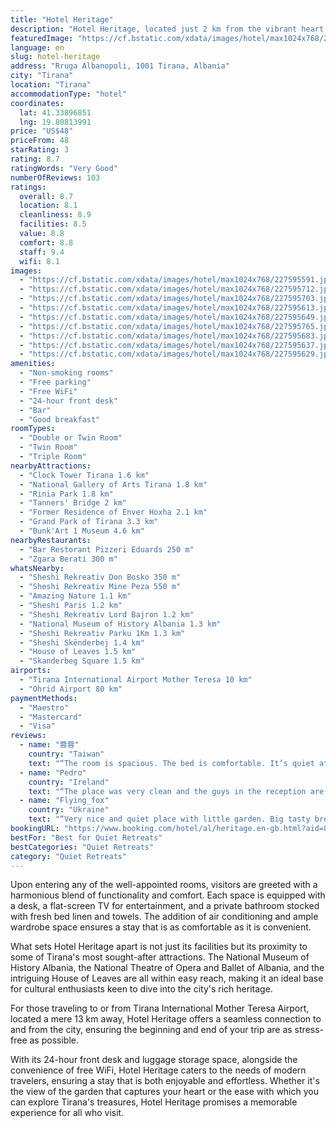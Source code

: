 ```yaml
---
title: "Hotel Heritage"
description: "Hotel Heritage, located just 2 km from the vibrant heart of Tirana at Skanderbeg Square, stands out as a prime choice for travelers seeking both comfort and convenience."
featuredImage: "https://cf.bstatic.com/xdata/images/hotel/max1024x768/227595591.jpg?k=7f5593d7c2791c157d9253603e9d40a7bb0312a061a1e3be70f3251b4f8a8e16&o=&hp=1"
language: en
slug: hotel-heritage
address: "Rruga Albanopoli, 1001 Tirana, Albania"
city: "Tirana"
location: "Tirana"
accommodationType: "hotel"
coordinates:
  lat: 41.33896851
  lng: 19.80813991
price: "US$48"
priceFrom: 48
starRating: 3
rating: 8.7
ratingWords: "Very Good"
numberOfReviews: 103
ratings:
  overall: 8.7
  location: 8.1
  cleanliness: 8.9
  facilities: 8.5
  value: 8.8
  comfort: 8.8
  staff: 9.4
  wifi: 8.1
images:
  - "https://cf.bstatic.com/xdata/images/hotel/max1024x768/227595591.jpg?k=7f5593d7c2791c157d9253603e9d40a7bb0312a061a1e3be70f3251b4f8a8e16&o=&hp=1"
  - "https://cf.bstatic.com/xdata/images/hotel/max1024x768/227595712.jpg?k=a3beb59789a735747e4ac2b676770f733538ea3b004c7bbd2bcdde7b3d96316f&o=&hp=1"
  - "https://cf.bstatic.com/xdata/images/hotel/max1024x768/227595703.jpg?k=f9f9025c660e693a9c330482482a186e1a72f99526a54bba89db93622e439635&o=&hp=1"
  - "https://cf.bstatic.com/xdata/images/hotel/max1024x768/227595613.jpg?k=094951688b31357b6f39446a1b4b024415cbbf8716b23a46b2f2577044b285aa&o=&hp=1"
  - "https://cf.bstatic.com/xdata/images/hotel/max1024x768/227595649.jpg?k=1a0f4f33982b30fbd329c24000c7317cf7d5285577f8e16f9d4522c784277ac1&o=&hp=1"
  - "https://cf.bstatic.com/xdata/images/hotel/max1024x768/227595765.jpg?k=c8eb2e916941423d13551691cdb35567f063d77b97516d764b62bdb3c84a205d&o=&hp=1"
  - "https://cf.bstatic.com/xdata/images/hotel/max1024x768/227595683.jpg?k=974e46706f91006765a61e7ab74fd4b413d85b83d0f1a20b74dd4e3990d12482&o=&hp=1"
  - "https://cf.bstatic.com/xdata/images/hotel/max1024x768/227595637.jpg?k=aa0bb753ca0eeeeb785c2af19daae57e4a6968a0f320d553fc57e38b2e3b292b&o=&hp=1"
  - "https://cf.bstatic.com/xdata/images/hotel/max1024x768/227595629.jpg?k=29c907ac879bb3da44c497790c2f82e4e8389fc054e6bee0ecf01c17fc151fb7&o=&hp=1"
amenities:
  - "Non-smoking rooms"
  - "Free parking"
  - "Free WiFi"
  - "24-hour front desk"
  - "Bar"
  - "Good breakfast"
roomTypes:
  - "Double or Twin Room"
  - "Twin Room"
  - "Triple Room"
nearbyAttractions:
  - "Clock Tower Tirana 1.6 km"
  - "National Gallery of Arts Tirana 1.8 km"
  - "Rinia Park 1.8 km"
  - "Tanners' Bridge 2 km"
  - "Former Residence of Enver Hoxha 2.1 km"
  - "Grand Park of Tirana 3.3 km"
  - "Bunk'Art 1 Museum 4.6 km"
nearbyRestaurants:
  - "Bar Restorant Pizzeri Eduards 250 m"
  - "Zgara Berati 300 m"
whatsNearby:
  - "Sheshi Rekreativ Don Bosko 350 m"
  - "Sheshi Rekreativ Mine Peza 550 m"
  - "Amazing Nature 1.1 km"
  - "Sheshi Paris 1.2 km"
  - "Sheshi Rekreativ Lord Bajron 1.2 km"
  - "National Museum of History Albania 1.3 km"
  - "Sheshi Rekreativ Parku 1Km 1.3 km"
  - "Sheshi Skënderbej 1.4 km"
  - "House of Leaves 1.5 km"
  - "Skanderbeg Square 1.5 km"
airports:
  - "Tirana International Airport Mother Teresa 10 km"
  - "Ohrid Airport 80 km"
paymentMethods:
  - "Maestro"
  - "Mastercard"
  - "Visa"
reviews:
  - name: "蓉蓉"
    country: "Taiwan"
    text: "“The room is spacious. The bed is comfortable. It’s quiet at night fora good sleep. The breakfast is fine. The host’s neighbor friend gave us a ride to the bus terminal because of raining, very helpful.”"
  - name: "Pedro"
    country: "Ireland"
    text: "“The place was very clean and the guys in the reception are very kind.”"
  - name: "Flying_fox"
    country: "Ukraine"
    text: "“Very nice and quiet place with little garden. Big tasty breakfast. Very nice and welcoming host. A bit far from center if you plan to walk, but great location if you have a car.”"
bookingURL: "https://www.booking.com/hotel/al/heritage.en-gb.html?aid=8035640"
bestFor: "Best for Quiet Retreats"
bestCategories: "Quiet Retreats"
category: "Quiet Retreats"
---
```


Upon entering any of the well-appointed rooms, visitors are greeted with a harmonious blend of functionality and comfort. Each space is equipped with a desk, a flat-screen TV for entertainment, and a private bathroom stocked with fresh bed linen and towels. The addition of air conditioning and ample wardrobe space ensures a stay that is as comfortable as it is convenient.

What sets Hotel Heritage apart is not just its facilities but its proximity to some of Tirana's most sought-after attractions. The National Museum of History Albania, the National Theatre of Opera and Ballet of Albania, and the intriguing House of Leaves are all within easy reach, making it an ideal base for cultural enthusiasts keen to dive into the city's rich heritage.

For those traveling to or from Tirana International Mother Teresa Airport, located a mere 13 km away, Hotel Heritage offers a seamless connection to and from the city, ensuring the beginning and end of your trip are as stress-free as possible.

With its 24-hour front desk and luggage storage space, alongside the convenience of free WiFi, Hotel Heritage caters to the needs of modern travelers, ensuring a stay that is both enjoyable and effortless. Whether it's the view of the garden that captures your heart or the ease with which you can explore Tirana's treasures, Hotel Heritage promises a memorable experience for all who visit.